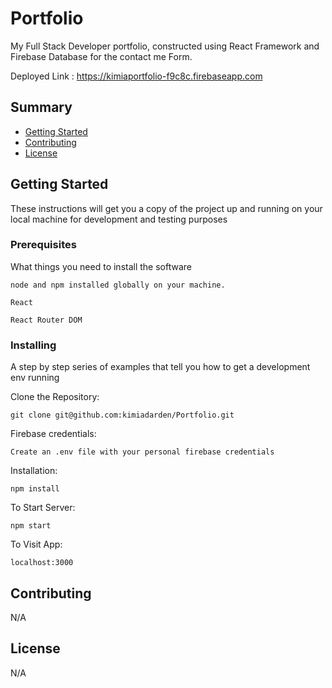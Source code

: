 # Portfolio

My Full Stack Developer portfolio, constructed using React Framework and Firebase Database for the contact me Form.

Deployed Link : https://kimiaportfolio-f9c8c.firebaseapp.com

## Summary

  - [Getting Started](#getting-started)
  - [Contributing](#contributing)
  - [License](#license)

## Getting Started

These instructions will get you a copy of the project up and running on
your local machine for development and testing purposes

### Prerequisites

What things you need to install the software

    node and npm installed globally on your machine.

    React 
    
    React Router DOM



### Installing

A step by step series of examples that tell you how to get a development
env running

Clone the Repository:

    git clone git@github.com:kimiadarden/Portfolio.git 

Firebase credentials:

    Create an .env file with your personal firebase credentials 

Installation:

    npm install

To Start Server:

    npm start

To Visit App:

    localhost:3000



## Contributing

N/A


## License

N/A
